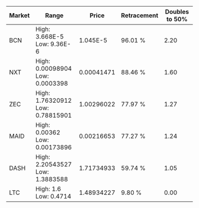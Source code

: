 | Market | Range | Price| Retracement | Doubles to 50% |
| --- | --- | --- | --- | --- |
| BCN | High: 3.668E-5<br />Low: 9.36E-6 | 1.045E-5 | 96.01 % | 2.20 |
| NXT | High: 0.00098904<br />Low: 0.0003398 | 0.00041471 | 88.46 % | 1.60 |
| ZEC | High: 1.76320912<br />Low: 0.78815901 | 1.00296022 | 77.97 % | 1.27 |
| MAID | High: 0.00362<br />Low: 0.00173896 | 0.00216653 | 77.27 % | 1.24 |
| DASH | High: 2.20543527<br />Low: 1.3883588 | 1.71734933 | 59.74 % | 1.05 |
| LTC | High: 1.6<br />Low: 0.4714 | 1.48934227 | 9.80 % | 0.00 |

